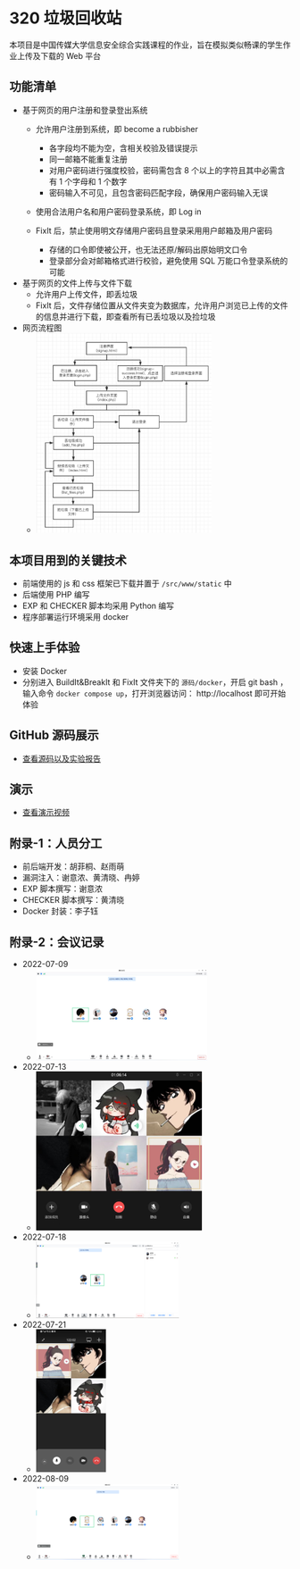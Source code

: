 # 320 垃圾回收站

本项目是中国传媒大学信息安全综合实践课程的作业，旨在模拟类似畅课的学生作业上传及下载的 Web 平台

## 功能清单

- 基于网页的用户注册和登录登出系统
  - 允许用户注册到系统，即 become a rubbisher
    - 各字段均不能为空，含相关校验及错误提示
    - 同一邮箱不能重复注册
    - 对用户密码进行强度校验，密码需包含 8 个以上的字符且其中必需含有 1 个字母和 1 个数字
    - 密码输入不可见，且包含密码匹配字段，确保用户密码输入无误

  - 使用合法用户名和用户密码登录系统，即 Log in
  - FixIt 后，禁止使用明文存储用户密码且登录采用用户邮箱及用户密码
    - 存储的口令即使被公开，也无法还原/解码出原始明文口令
    - 登录部分会对邮箱格式进行校验，避免使用 SQL 万能口令登录系统的可能
- 基于网页的文件上传与文件下载
  - 允许用户上传文件，即丢垃圾
  - FixIt 后，文件存储位置从文件夹变为数据库，允许用户浏览已上传的文件的信息并进行下载，即查看所有已丢垃圾以及捡垃圾
- 网页流程图
  - <img src="./img/flowchart.jpg" style="zoom: 35%;" />



## 本项目用到的关键技术

- 前端使用的 js 和 css 框架已下载并置于 `/src/www/static` 中
- 后端使用 PHP 编写
- EXP 和 CHECKER 脚本均采用 Python 编写
- 程序部署运行环境采用 docker

## 快速上手体验

- 安装 Docker 
- 分别进入 BuildIt&BreakIt 和 FixIt 文件夹下的 `源码/docker`，开启 git bash ，输入命令 `docker compose up`，打开浏览器访问： http://localhost 即可开始体验

## GitHub 源码展示

- [查看源码以及实验报告](https://github.com/xie-yi-nong/2022Summer-Comprehensive-Practice-of-Information-Security)

## 演示

- [查看演示视频]()

## 附录-1：人员分工

- 前后端开发：胡菲桐、赵雨萌
- 漏洞注入：谢意浓、黄清晓、冉婷
- EXP 脚本撰写：谢意浓
- CHECKER 脚本撰写：黄清晓
- Docker 封装：李子钰

## 附录-2：会议记录

- 2022-07-09
  - <img src="./img/meeting_1.jpg" style="zoom: 30%;" />
- 2022-07-13
  - <img src="./img/meeting_2.jpg" style="zoom:33%;" />
- 2022-07-18
  - <img src="./img/meeting_3.png" style="zoom:25%;" />
- 2022-07-21
  - <img src="./img/meeting_4.jpg" style="zoom: 25%;" />
- 2022-08-09
  - <img src="./img/meeting_5.jpg" style="zoom:25%;" />

